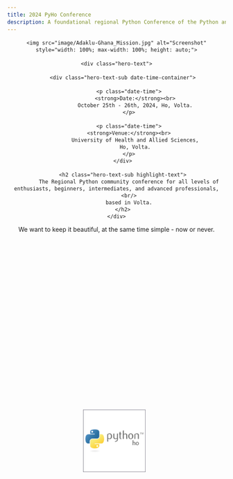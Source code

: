 ```yaml
---
title: 2024 PyHo Conference
description: A foundational regional Python Conference of the Python and developer community in Volta.
---
```


<!-- Full width banner image -->
<div style="text-align: center;">

  <img src="image/pythonhoC.png" alt="Conference Logo" style="width: 15%; position: absolute; top: 25%; left: 42%;">

</div>

<!-- Centered content -->
<div style="text-align: center;">

    <img src="image/Adaklu-Ghana_Mission.jpg" alt="Screenshot" style="width: 100%; max-width: 100%; height: auto;">

    <div class="hero-text">

        <div class="hero-text-sub date-time-container">

            <p class="date-time">
                <strong>Date:</strong><br>
                October 25th - 26th, 2024, Ho, Volta.
            </p>

            <p class="date-time">
            <strong>Venue:</strong><br>
                University of Health and Allied Sciences,
                Ho, Volta.
            </p>
        </div>

        <h2 class="hero-text-sub highlight-text">
            The Regional Python community conference for all levels of enthusiasts, beginners, intermediates, and advanced professionals,
            <br/>
            based in Volta.
        </h2>
    </div>

  <p>We want to keep it beautiful, at the same time simple - now or never.</p>

</div>
